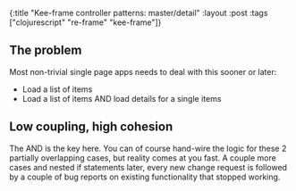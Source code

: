 {:title "Kee-frame controller patterns: master/detail"
 :layout :post
 :tags  ["clojurescript" "re-frame" "kee-frame"]}

## The problem
Most non-trivial single page apps needs to deal with this sooner or later:

* Load a list of items
* Load a list of items AND load details for a single items

##  Low coupling, high cohesion
The AND is the key here. You can of course hand-wire the logic for these 2 partially overlapping cases, but reality comes at
you fast. A couple more cases and nested if statements later, every new change request is followed by a couple of bug reports
on existing functionality that stopped working.


```clojure
```